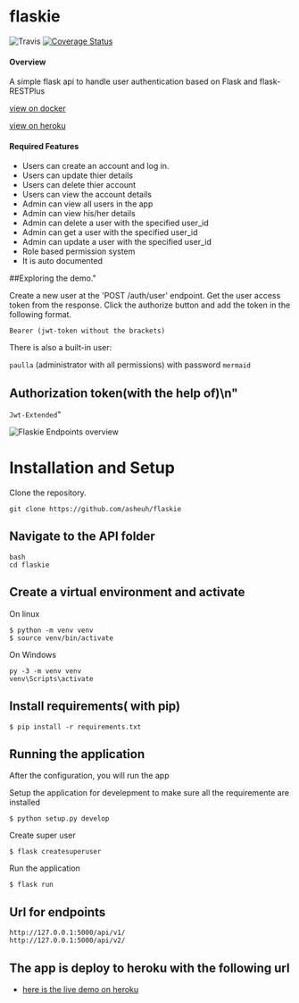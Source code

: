 # flaskie

![Travis](https://img.shields.io/travis/asheuh/flaskie.svg)
[![Coverage Status](https://coveralls.io/repos/github/asheuh/flaskie/badge.svg?branch=develop)](https://coveralls.io/github/asheuh/flaskie?branch=develop)

#### Overview

A simple flask api to handle user authentication based on Flask and flask-RESTPlus

[view on docker](https://hub.docker.com/r/asheuh/flaskie/)

[view on heroku](https://bashtech-heroku.herokuapp.com/api/v1)

#### Required Features

- Users can create an account and log in.
- Users can update thier details
- Users can delete thier account
- Users can view the account details
- Admin can view all users in the app
- Admin can view his/her details
- Admin can delete a user with the specified user_id
- Admin can get a user with the specified user_id
- Admin can update a user with the specified user_id
- Role based permission system
- It is auto documented

##Exploring the demo."

Create a new user at the 'POST /auth/user' endpoint. Get the user access token from the response.
Click the authorize button and add the token in the following format.

`Bearer (jwt-token without the brackets)`

There is also a built-in user:

`paulla` (administrator with all permissions) with password `mermaid`

## Authorization token(with the help of)\n"
`Jwt-Extended`"

![Flaskie Endpoints overview](https://user-images.githubusercontent.com/22955146/42416014-1837d00c-826c-11e8-86e7-03ef24ea80fa.png)


# Installation and Setup
Clone the repository.

```
git clone https://github.com/asheuh/flaskie
```
## Navigate to the API folder
```
bash
cd flaskie
```

## Create a virtual environment and activate

On linux

```
$ python -m venv venv
$ source venv/bin/activate
```

On Windows

```
py -3 -m venv venv
venv\Scripts\activate
```

## Install requirements( with pip)

```
$ pip install -r requirements.txt
```

## Running the application

After the configuration, you will run the app 

Setup the application for develepment to make sure all the requiremente are installed
```
$ python setup.py develop
```

Create super user
```
$ flask createsuperuser
```

Run the application
```
$ flask run
```

## Url for endpoints

```
http://127.0.0.1:5000/api/v1/
http://127.0.0.1:5000/api/v2/

```
## The app is deploy to heroku with the following url

* [here is the live demo on heroku](https://bashtech-heroku.herokuapp.com/api/v1/)

